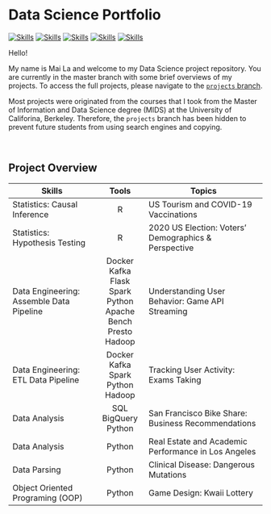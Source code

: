 # Data Science Portfolio

<!-- buttons -->

[![Skills](https://img.shields.io/badge/-Python-green?style=for-the-badge)](#Skills)
[![Skills](https://img.shields.io/badge/-R-yellowgreen?style=for-the-badge)](#Skills)
[![Skills](https://img.shields.io/badge/-MATLAB-yellow?style=for-the-badge)](#Skills)
[![Skills](https://img.shields.io/badge/-SQL-orange?style=for-the-badge)](#Skills)
[![Skills](https://img.shields.io/badge/-Bash-red?style=for-the-badge)](#Skills)

<!--Colors: brightgreengreenyellowgreenyelloworangeredbluelightgrey
successimportantcriticalinformationalinactive
bluevioletff69b49cf-->

Hello!

My name is Mai La and welcome to my Data Science project repository. You are currently in the master branch with some brief overviews of my projects. To access the full projects, please navigate to the [`projects` branch](https://github.com/latuyetmai/mla-folio/tree/projects).

Most projects were originated from the courses that I took from the Master of Information and Data Science degree (MIDS) at the University of Califorina, Berkeley. Therefore, the `projects` branch has been hidden to prevent future students from using search engines and copying.

<br>

## Project Overview

|                              **Skills**                             |                                            **Tools**                                          |                           **Topics**                          |
|---------------------------------------------------------------------|:---------------------------------------------------------------------------------------------:|---------------------------------------------------------------|
|                    Statistics: Causal Inference                   |                                                R                                              |             US Tourism and COVID-19 Vaccinations            |
|                   Statistics: Hypothesis Testing                  |                                                R                                              |     2020 US   Election: Voters’ Demographics & Perspective    |
|     Data Engineering: Assemble Data Pipeline     |     Docker<br>Kafka<br>Flask<br>Spark<br>Python<br>Apache Bench<br>Presto<br>Hadoop           |             Understanding User Behavior: Game API Streaming           |
|                 Data Engineering: ETL Data Pipeline               |                        Docker<br>Kafka<br>Spark<br>Python<br>Hadoop                           |             Tracking User Activity: Exams Taking            |
|                             Data Analysis                           |                                   SQL<br>BigQuery<br>Python                                   |      San Francisco Bike Share: Business Recommendations     |
|                             Data Analysis                           |                                             Python                                            |      Real Estate and Academic Performance in Los Angeles    |
|                           Data Parsing                          |                                             Python                                            |              Clinical Disease: Dangerous Mutations            |
|                  Object Oriented Programing (OOP)                 |                                             Python                                            |                  Game Design: Kwaii Lottery                 |
